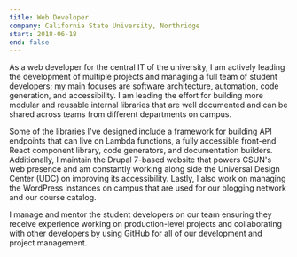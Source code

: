 ```yaml
---
title: Web Developer
company: California State University, Northridge
start: 2018-06-18
end: false
---
```


As a web developer for the central IT of the university, I am actively leading the development of multiple projects and managing a full team of student developers; my main focuses are software architecture, automation, code generation, and accessibility. I am leading the effort for building more modular and reusable internal libraries that are well documented and can be shared across teams from different departments on campus.

Some of the libraries I've designed include a framework for building API endpoints that can live on Lambda functions, a fully accessible front-end React component library, code generators, and documentation builders. Additionally, I maintain the Drupal 7-based website that powers CSUN's web presence and am constantly working along side the Universal Design Center (UDC) on improving its accessibility. Lastly, I also work on managing the WordPress instances on campus that are used for our blogging network and our course catalog.

I manage and mentor the student developers on our team ensuring they receive experience working on production-level projects and collaborating with other developers by using GitHub for all of our development and project management.

